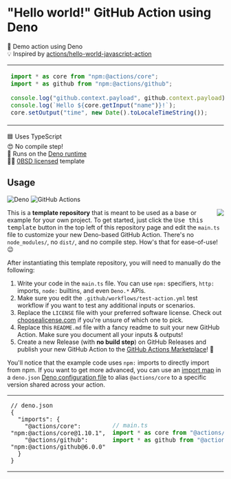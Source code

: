 # "Hello world!" GitHub Action using Deno

🦕 Demo action using Deno \
💡 Inspired by [actions/hello-world-javascript-action]

<table align=center><td>

```ts
import * as core from "npm:@actions/core";
import * as github from "npm:@actions/github";

console.log("github.context.payload", github.context.payload);
console.log(`Hello ${core.getInput("name")}!`);
core.setOutput("time", new Date().toLocaleTimeString());
```

</table>

🟦 Uses TypeScript \
😍 No compile step! \
🦕 Runs on the [Deno runtime] \
👩‍⚖️ [0BSD licensed] template

## Usage

![Deno](https://img.shields.io/static/v1?style=for-the-badge&message=Deno&color=000000&logo=Deno&logoColor=FFFFFF&label=)
![GitHub Actions](https://img.shields.io/static/v1?style=for-the-badge&message=GitHub+Actions&color=2088FF&logo=GitHub+Actions&logoColor=FFFFFF&label=)

<img align=right src="https://github.com/jcbhmr/hello-world-deno-action/assets/61068799/42566bcc-4466-4601-9aee-c78484589b44">

This is a **template repository** that is meant to be used as a base or example
for your own project. To get started, just click the <kbd>Use this
template</kbd> button in the top left of this repository page and edit the
`main.ts` file to customize your new Deno-based GitHub Action. There's no
`node_modules/`, no `dist/`, and no compile step. How's that for ease-of-use! 😉

After instantiating this template repository, you will need to manually do the
following:

1. Write your code in the `main.ts` file. You can use `npm:` specifiers, `http:`
   imports, `node:` builtins, and even `Deno.*` APIs.
2. Make sure you edit the `.github/workflows/test-action.yml` test workflow if you
   want to test any additional inputs or scenarios.
3. Replace the `LICENSE` file with your preferred software license. Check out
   [choosealicense.com] if you're unsure of which one to pick.
4. Replace this `README.md` file with a fancy readme to suit your new GitHub
   Action. Make sure you document all your inputs & outputs!
5. Create a new Release (with **no build step**) on GitHub Releases and publish
   your new GitHub Action to the [GitHub Actions Marketplace]! 🚀

You'll notice that the example code uses `npm:` imports to directly import from
npm. If you want to get more advanced, you can use an [import map] in a
`deno.json` [Deno configuration file] to alias `@actions/core` to a specific
version shared across your action.

<table align=center><td>

```jsonc
// deno.json
{
  "imports": {
    "@actions/core": "npm:@actions/core@1.10.1",
    "@actions/github": "npm:@actions/github@6.0.0"
  }
}
```

<td>

```ts
// main.ts
import * as core from "@actions/core";
import * as github from "@actions/github";
```

</table>

<!-- prettier-ignore-start -->
[import map]: https://docs.deno.com/runtime/manual/basics/import_maps
[deno configuration file]: https://docs.deno.com/runtime/manual/getting_started/configuration_file
[deno runtime]: https://deno.com/
[choosealicense.com]: https://choosealicense.com/
[github actions marketplace]: https://github.com/marketplace?type=actions
[actions/hello-world-javascript-action]: https://github.com/actions/hello-world-javascript-action
[0bsd licensed]: https://github.com/jcbhmr/hello-world-deno-action/blob/main/LICENSE
<!-- prettier-ignore-end -->
